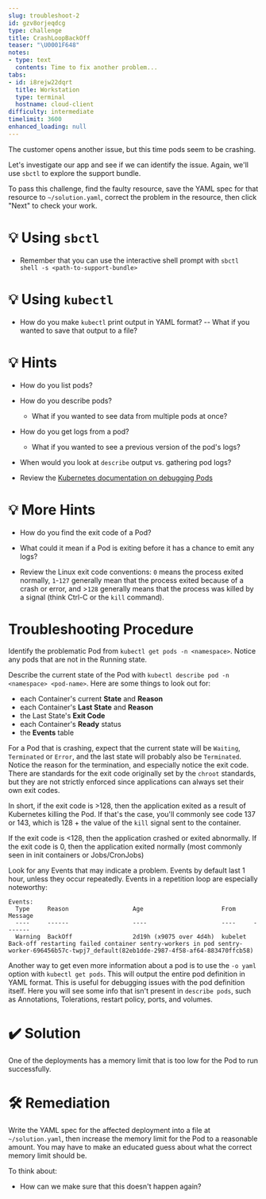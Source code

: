 ```yaml
---
slug: troubleshoot-2
id: gzv8orjeqdcg
type: challenge
title: CrashLoopBackOff
teaser: "\U0001F648"
notes:
- type: text
  contents: Time to fix another problem...
tabs:
- id: i8rejw22dqrt
  title: Workstation
  type: terminal
  hostname: cloud-client
difficulty: intermediate
timelimit: 3600
enhanced_loading: null
---
```

The customer opens another issue, but this time pods seem to be crashing.

Let's investigate our app and see if we can identify the issue. Again, we'll use `sbctl` to explore the support bundle.

To pass this challenge, find the faulty resource, save the YAML spec for that resource to `~/solution.yaml`, correct the problem in the resource, then click "Next" to check your work.

💡 Using `sbctl`
=================

- Remember that you can use the interactive shell prompt with `sbctl shell -s <path-to-support-bundle>`

💡 Using `kubectl`
=================

- How do you make `kubectl` print output in YAML format?
  -- What if you wanted to save that output to a file?

💡 Hints
=================

- How do you list pods?

- How do you describe pods?
  - What if you wanted to see data from multiple pods at once?

- How do you get logs from a pod?
  - What if you wanted to see a previous version of the pod's logs?

- When would you look at `describe` output vs. gathering pod logs?

- Review the [Kubernetes documentation on debugging Pods](https://kubernetes.io/docs/tasks/debug/debug-application/debug-running-pod/)

💡 More Hints
=================

- How do you find the exit code of a Pod?

- What could it mean if a Pod is exiting before it has a chance to emit any logs?

- Review the Linux exit code conventions: `0` means the process exited normally, `1`-`127` generally mean that the process exited because of a crash or error, and >`128` generally means that the process was killed by a signal (think Ctrl-C or the `kill` command).

Troubleshooting Procedure
=================

Identify the problematic Pod from `kubectl get pods -n <namespace>`.  Notice any pods that are not in the Running state.

Describe the current state of the Pod with `kubectl describe pod -n <namespace> <pod-name>`.  Here are some things to look out for:

- each Container's current **State** and **Reason**
- each Container's **Last State** and **Reason**
- the Last State's **Exit Code**
- each Container's **Ready** status
- the **Events** table

For a Pod that is crashing, expect that the current state will be `Waiting`, `Terminated` or `Error`, and the last state will probably also be `Terminated`.  Notice the reason for the termination, and especially notice the exit code.  There are standards for the exit code originally set by the `chroot` standards, but they are not strictly enforced since applications can always set their own exit codes.

In short, if the exit code is >128, then the application exited as a result of Kubernetes killing the Pod.  If that's the case, you'll commonly see code 137 or 143, which is 128 + the value of the `kill` signal sent to the container.

If the exit code is <128, then the application crashed or exited abnormally.  If the exit code is 0, then the application exited normally (most commonly seen in init containers or Jobs/CronJobs)

Look for any Events that may indicate a problem.  Events by default last 1 hour, unless they occur repeatedly.  Events in a repetition loop are especially noteworthy:

```plaintext
Events:
  Type     Reason                  Age                      From     Message
  ----     ------                  ----                     ----     -------
  Warning  BackOff                 2d19h (x9075 over 4d4h)  kubelet  Back-off restarting failed container sentry-workers in pod sentry-worker-696456b57c-twpj7_default(82eb1dde-2987-4f58-af64-883470ffcb58)
```

Another way to get even more information about a pod is to use the `-o yaml` option with `kubectl get pods`.  This will output the entire pod definition in YAML format.  This is useful for debugging issues with the pod definition itself.  Here you will see some info that isn't present in `describe pods`, such as Annotations, Tolerations, restart policy, ports, and volumes.

✔️  Solution
=================

One of the deployments has a memory limit that is too low for the Pod to run successfully.

🛠️ Remediation
=================

Write the YAML spec for the affected deployment into a file at `~/solution.yaml`, then increase the memory limit for the Pod to a reasonable amount.  You may have to make an educated guess about what the correct memory limit should be.

To think about:

- How can we make sure that this doesn't happen again?
